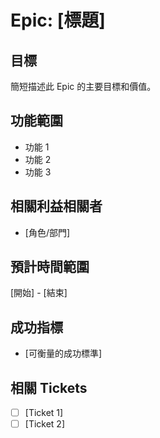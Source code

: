 # Epic: [標題]

## 目標
簡短描述此 Epic 的主要目標和價值。

## 功能範圍
- 功能 1
- 功能 2
- 功能 3

## 相關利益相關者
- [角色/部門]

## 預計時間範圍
[開始] - [結束]

## 成功指標
- [可衡量的成功標準]

## 相關 Tickets
- [ ] [Ticket 1]
- [ ] [Ticket 2]